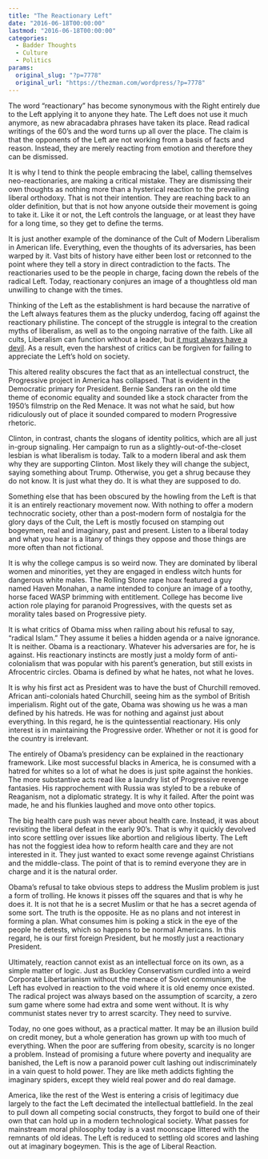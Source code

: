 ```yaml
---
title: "The Reactionary Left"
date: "2016-06-18T00:00:00"
lastmod: "2016-06-18T00:00:00"
categories:
  - Badder Thoughts
  - Culture
  - Politics
params:
  original_slug: "?p=7778"
  original_url: "https://thezman.com/wordpress/?p=7778"
---
```


The word “reactionary” has become synonymous with the Right entirely due
to the Left applying it to anyone they hate. The Left does not use it
much anymore, as new abracadabra phrases have taken its place. Read
radical writings of the 60’s and the word turns up all over the place.
The claim is that the opponents of the Left are not working from a basis
of facts and reason. Instead, they are merely reacting from emotion and
therefore they can be dismissed.

It is why I tend to think the people embracing the label, calling
themselves neo-reactionaries, are making a critical mistake. They are
dismissing their own thoughts as nothing more than a hysterical reaction
to the prevailing liberal orthodoxy. That is not their intention. They
are reaching back to an older definition, but that is not how anyone
outside their movement is going to take it. Like it or not, the Left
controls the language, or at least they have for a long time, so they
get to define the terms.

It is just another example of the dominance of the Cult of Modern
Liberalism in American life. Everything, even the thoughts of its
adversaries, has been warped by it. Vast bits of history have either
been lost or retconned to the point where they tell a story in direct
contradiction to the facts. The reactionaries used to be the people in
charge, facing down the rebels of the radical Left. Today, reactionary
conjures an image of a thoughtless old man unwilling to change with the
times.

Thinking of the Left as the establishment is hard because the narrative
of the Left always features them as the plucky underdog, facing off
against the reactionary philistine. The concept of the struggle is
integral to the creation myths of liberalism, as well as to the ongoing
narrative of the faith. Like all cults, Liberalism can function without
a leader, but [it must always have a
devil](https://www.youtube.com/watch?v=t4zYlOU7Fpk). As a result, even
the harshest of critics can be forgiven for failing to appreciate the
Left’s hold on society.

This altered reality obscures the fact that as an intellectual
construct, the Progressive project in America has collapsed. That is
evident in the Democratic primary for President. Bernie Sanders ran on
the old time theme of economic equality and sounded like a stock
character from the 1950’s filmstrip on the Red Menace. It was not what
he said, but how ridiculously out of place it sounded compared to
modern Progressive rhetoric.

Clinton, in contrast, chants the slogans of identity politics, which are
all just in-group signaling. Her campaign to run as a
slightly-out-of-the-closet lesbian is what liberalism is today. Talk to
a modern liberal and ask them why they are supporting Clinton. Most
likely they will change the subject, saying something about Trump.
Otherwise, you get a shrug because they do not know. It is just what
they do. It is what they are supposed to do.

Something else that has been obscured by the howling from the Left
is that it is an entirely reactionary movement now. With nothing to
offer a modern technocratic society, other than a post-modern form of
nostalgia for the glory days of the Cult, the Left is mostly focused on
stamping out bogeymen, real and imaginary, past and present. Listen to a
liberal today and what you hear is a litany of things they oppose and
those things are more often than not fictional.

It is why the college campus is so weird now. They are dominated by
liberal women and minorities, yet they are engaged in endless witch
hunts for dangerous white males. The Rolling Stone rape hoax featured a
guy named Haven Monahan, a name intended to conjure an image of a
toothy, horse faced WASP brimming with entitlement. College has become
live action role playing for paranoid Progressives, with the quests set
as morality tales based on Progressive piety.

It is what critics of Obama miss when railing about his refusal to say,
“radical Islam.” They assume it belies a hidden agenda or a naive
ignorance. It is neither. Obama is a reactionary. Whatever his
adversaries are for, he is against. His reactionary instincts are mostly
just a moldy form of anti-colonialism that was popular with his
parent’s generation, but still exists in Afrocentric circles. Obama is
defined by what he hates, not what he loves.

It is why his first act as President was to have the bust of Churchill
removed. African anti-colonials hated Churchill, seeing him as the
symbol of British imperialism. Right out of the gate, Obama was showing
us he was a man defined by his hatreds. He was for nothing and against
just about everything. In this regard, he is the quintessential
reactionary. His only interest is in maintaining the Progressive order.
Whether or not it is good for the country is irrelevant.

The entirely of Obama’s presidency can be explained in the reactionary
framework. Like most successful blacks in America, he is consumed with a
hatred for whites so a lot of what he does is just spite against the
honkies. The more substantive acts read like a laundry list of
Progressive revenge fantasies. His rapprochement with Russia was styled
to be a rebuke of Reaganism, not a diplomatic strategy. It is why it
failed. After the point was made, he and his flunkies laughed and move
onto other topics.

The big health care push was never about health care. Instead, it was
about revisiting the liberal defeat in the early 90’s. That is why it
quickly devolved into score settling over issues like abortion and
religious liberty. The Left has not the foggiest idea how to reform
health care and they are not interested in it. They just wanted to exact
some revenge against Christians and the middle-class. The point of that
is to remind everyone they are in charge and it is the natural order.

Obama’s refusal to take obvious steps to address the Muslim problem is
just a form of trolling. He knows it pisses off the squares and that is
why he does it. It is not that he is a secret Muslim or that he has a
secret agenda of some sort. The truth is the opposite. He as no plans
and not interest in forming a plan. What consumes him is poking a stick
in the eye of the people he detests, which so happens to be normal
Americans. In this regard, he is our first foreign President, but he
mostly just a reactionary President.

Ultimately, reaction cannot exist as an intellectual force on its own,
as a simple matter of logic. Just as Buckley Conservatism curdled into a
weird Corporate Libertarianism without the menace of Soviet communism,
the Left has evolved in reaction to the void where it is old enemy once
existed. The radical project was always based on the assumption of
scarcity, a zero sum game where some had extra and some went without. It
is why communist states never try to arrest scarcity. They need to
survive.

Today, no one goes without, as a practical matter. It may be an illusion
build on credit money, but a whole generation has grown up with too much
of everything. When the poor are suffering from obesity, scarcity is no
longer a problem. Instead of promising a future where poverty and
inequality are banished, the Left is now a paranoid power cult lashing
out indiscriminately in a vain quest to hold power. They are like meth
addicts fighting the imaginary spiders, except they wield real power and
do real damage.

America, like the rest of the West is entering a crisis of legitimacy
due largely to the fact the Left decimated the intellectual battlefield.
In the zeal to pull down all competing social constructs, they forgot to
build one of their own that can hold up in a modern technological
society. What passes for mainstream moral philosophy today is a vast
moonscape littered with the remnants of old ideas. The Left is reduced
to settling old scores and lashing out at imaginary bogeymen. This is
the age of Liberal Reaction.
